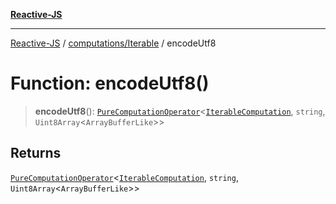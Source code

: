 [**Reactive-JS**](../../../README.md)

***

[Reactive-JS](../../../README.md) / [computations/Iterable](../README.md) / encodeUtf8

# Function: encodeUtf8()

> **encodeUtf8**(): [`PureComputationOperator`](../../type-aliases/PureComputationOperator.md)\<[`IterableComputation`](../interfaces/IterableComputation.md), `string`, `Uint8Array`\<`ArrayBufferLike`\>\>

## Returns

[`PureComputationOperator`](../../type-aliases/PureComputationOperator.md)\<[`IterableComputation`](../interfaces/IterableComputation.md), `string`, `Uint8Array`\<`ArrayBufferLike`\>\>
